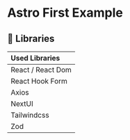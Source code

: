 # Astro First Example

## 🚀 Libraries

| Used Libraries
| :------------------------
| React / React Dom
| React Hook Form
| Axios
| NextUI
| Tailwindcss
| Zod
